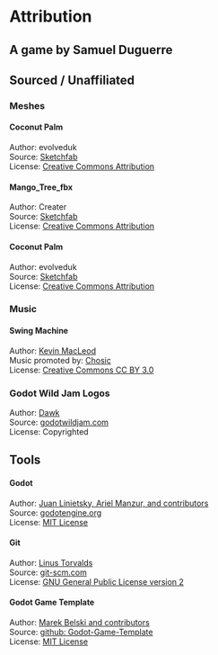 # Attribution
##  A game by Samuel Duguerre

## Sourced / Unaffiliated
### Meshes
#### Coconut Palm
Author: evolveduk  
Source: [Sketchfab](https://skfb.ly/ouorC)  
License: [Creative Commons Attribution](http://creativecommons.org/licenses/by/4.0/)
#### Mango_Tree_fbx
Author: Creater  
Source: [Sketchfab](https://skfb.ly/pvMnP)  
License: [Creative Commons Attribution](http://creativecommons.org/licenses/by/4.0/)
#### Coconut Palm
Author: evolveduk  
Source: [Sketchfab](https://skfb.ly/ouorC)  
License: [Creative Commons Attribution](http://creativecommons.org/licenses/by/4.0/)
### Music
#### Swing Machine
Author: [Kevin MacLeod](https://incompetech.com/)  
Music promoted by: [Chosic](https://www.chosic.com/free-music/all/)  
License: [Creative Commons CC BY 3.0](https://creativecommons.org/licenses/by/3.0/)
### Godot Wild Jam Logos
Author: [Dawk](https://coreyaroberts.com/)  
Source: [godotwildjam.com](https://godotwildjam.com/branding/)  
License: Copyrighted

## Tools
#### Godot
Author: [Juan Linietsky, Ariel Manzur, and contributors](https://godotengine.org/contact)  
Source: [godotengine.org](https://godotengine.org/)  
License: [MIT License](https://github.com/godotengine/godot/blob/master/LICENSE.txt) 

#### Git
Author: [Linus Torvalds](https://github.com/torvalds)  
Source: [git-scm.com](https://git-scm.com/downloads)  
License: [GNU General Public License version 2](https://opensource.org/licenses/GPL-2.0)

#### Godot Game Template
Author: [Marek Belski and contributors](https://github.com/Maaack/Godot-Game-Template/graphs/contributors)  
Source: [github: Godot-Game-Template](https://github.com/Maaack/Godot-Game-Template)  
License: [MIT License](LICENSE.txt)  
